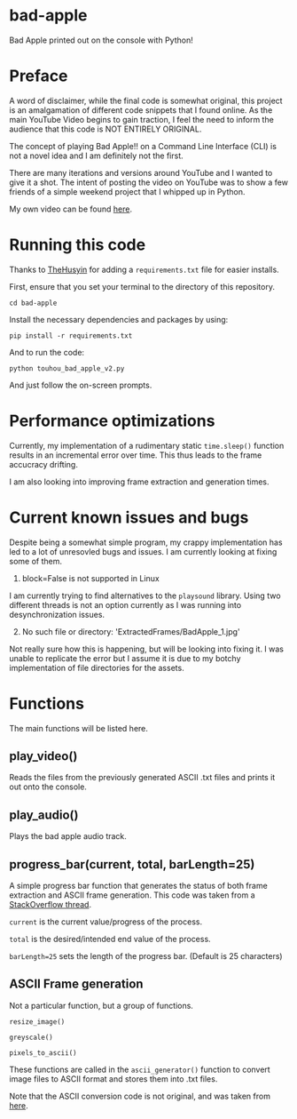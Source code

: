 # bad-apple
 Bad Apple printed out on the console with Python!

# Preface
A word of disclaimer, while the final code is somewhat original, this project is an amalgamation of different code snippets that I found online. As the main YouTube Video begins to gain traction, I feel the need to inform the audience that this code is NOT ENTIRELY ORIGINAL. 

The concept of playing Bad Apple!! on a Command Line Interface (CLI) is not a novel idea and I am definitely not the first. 

There are many iterations and versions around YouTube and I wanted to give it a shot. The intent of posting the video on YouTube was to show a few friends of a simple weekend project that I whipped up in Python. 

My own video can be found [here](https://www.youtube.com/watch?v=AZfrXrk3ZHc).

# Running this code
Thanks to [TheHusyin](https://github.com/TheHusyin) for adding a `requirements.txt` file for easier installs.

First, ensure that you set your terminal to the directory of this repository. 

`cd bad-apple`

Install the necessary dependencies and packages by using:

`pip install -r requirements.txt`

And to run the code:

`python touhou_bad_apple_v2.py`

And just follow the on-screen prompts. 

# Performance optimizations
Currently, my implementation of a rudimentary static `time.sleep()` function results in an incremental error over time. This thus leads to the frame accucracy drifting. 

I am also looking into improving frame extraction and generation times.

# Current known issues and bugs
Despite being a somewhat simple program, my crappy implementation has led to a lot of unresovled bugs and issues. I am currently
looking at fixing some of them. 

1) block=False is not supported in Linux

I am currently trying to find alternatives to the `playsound` library. Using two different threads is not an option currently as
I was running into desynchronization issues.

2) No such file or directory: 'ExtractedFrames/BadApple_1.jpg'

Not really sure how this is happening, but will be looking into fixing it. I was unable to replicate the error but I assume it is 
due to my botchy implementation of file directories for the assets. 

# Functions
The main functions will be listed here. 

## play_video()
Reads the files from the previously generated ASCII .txt files and prints it out onto the console. 

## play_audio()
Plays the bad apple audio track. 

## progress_bar(current, total, barLength=25)
A simple progress bar function that generates the status of both frame extraction and ASCII frame generation. 
This code was taken from a [StackOverflow thread](https://stackoverflow.com/questions/6169217/replace-console-output-in-python).

`current` is the current value/progress of the process. 

`total` is the desired/intended end value of the process.

`barLength=25` sets the length of the progress bar. (Default is 25 characters)

## ASCII Frame generation
Not a particular function, but a group of functions.

```
resize_image()

greyscale()

pixels_to_ascii()
```
These functions are called in the `ascii_generator()` function to convert image files to ASCII format and stores them into .txt files. 

Note that the ASCII conversion code is not original, and was taken from [here](https://github.com/kiteco/python-youtube-code/blob/master/ascii/ascii_convert.py).
 

